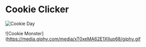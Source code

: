 # Cookie Clicker

![Cookie Day](https://giphy.com/clips/studiosoriginals-cookie-national-day-Ut93kIImxsn9CLXDjk)

![Cookie Monster](https://media.giphy.com/media/xT0xeMA62E1XIlup68/giphy.gif
